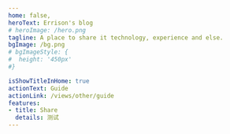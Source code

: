 ```yaml
---
home: false,
heroText: Errison's blog
# heroImage: /hero.png
tagline: A place to share it technology, experience and else.
bgImage: /bg.png
# bgImageStyle: {
#  height: '450px'
#}

isShowTitleInHome: true
actionText: Guide
actionLink: /views/other/guide
features:
- title: Share
  details: 测试
---
```

